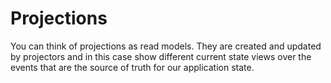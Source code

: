 # Projections

You can think of projections as read models. They are created and updated by projectors and in this case show different current state views over the events that are the source of truth for our application state.
